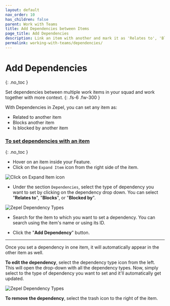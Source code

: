 ```yaml
---
layout: default
nav_order: 10
has_children: false
parent: Work with Teams
title: Add Dependencies between Items
page_title: Add Dependencies
description: Link an item with another and mark it as 'Relates to', 'Blocks', or 'Blocked by' in Zepel. Read this guide to see how.
permalink: working-with-teams/dependencies/
---
```

# Add Dependencies
{: .no_toc }

Set dependencies between multiple work items in your squad and work together with more context.
{: .fs-6 .fw-300 }

With Dependencies in Zepel, you can set any item as:

- Related to another item
- Blocks another item
- Is blocked by another item

### <u>To set dependencies with an item</u>
{: .no_toc }
- Hover on an item inside your Feature. 
- Click on the ```Expand Item``` icon from the right side of the item.

![Click on Expand Item icon](/guide/assets/uploads/expand-item.png "Expand Item Icon")

- Under the section ```Dependencies```, select the type of dependency you want to set by clicking on the dependency drop down. You can select "**Relates to**", "**Blocks**", or "**Blocked by**".

![Zepel Dependency Types](/guide/assets/uploads/zepel-dependency-types.png)

- Search for the item to which you want to set a dependency. You can search using the item's name or using its ID.

- Click the "**Add Dependency**" button.

---

Once you set a dependency in one item, it will automatically appear in the other item as well. 

**To edit the dependency**, select the dependency type icon from the left. This will open the drop-down with all the dependency types. Now, simply select to the type of dependency you want to set and it'll automatically get updated.

![Zepel Dependency Types](/guide/assets/uploads/zepel-edit-dependency.png)

**To remove the dependency**, select the trash icon to the right of the item.